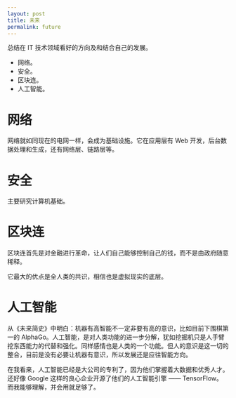 ```yaml
---
layout: post
title: 未来
permalink: future
---
```


总结在 IT 技术领域看好的方向及和结合自己的发展。

- 网络。
- 安全。
- 区块连。
- 人工智能。

# 网络
网络就如同现在的电网一样，会成为基础设施。它在应用层有 Web 开发，后台数据处理和生成，还有网络层、链路层等。


# 安全
主要研究计算机基础。


# 区块连
区块连首先是对金融进行革命，让人们自己能够控制自己的钱，而不是由政府随意稀释。

它最大的优点是全人类的共识，相信也是虚拟现实的底层。


# 人工智能
从《未来简史》中明白：机器有高智能不一定非要有高的意识，比如目前下围棋第一的 AlphaGo。人工智能，是对人类功能的进一步分解，犹如挖掘机只是人手臂挖东西能力的代替和强化。同样感情也是人类的一个功能。但人的意识是这一切的整合，目前是没有必要让机器有意识，所以发展还是应往智能方向。

在我看来，人工智能已经是大公司的专利了，因为他们掌握着大数据和优秀人才。还好像 Google 这样的良心企业开源了他们的人工智能引擎 —— TensorFlow。而我能够理解，并会用就足够了。
